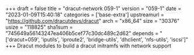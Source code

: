 +++
draft = false
title = "dracut-network 059-1"
version = "059-1"
date = "2023-01-09T15:40:18"
categories = ['base-extra']
upstreamurl = "https://github.com/dracutdevs/dracut"
arch = "x86_64"
size = "30376"
usize = "118825"
sha1sum = "745649a56143247ea406b5cef77c30dc489c2d62"
depends = "['dracut=059', 'iputils', 'iproute2', 'bridge-utils', 'dhclient', 'nfs-utils', 'iscsi']"
+++
Dracut modules to build a dracut initramfs with network support